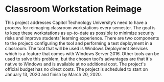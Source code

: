 # Classroom Workstation Reimage
This project addresses Capitol Technology University’s need to have a process for reimaging classroom workstations every semester. The goal is to keep these workstations as up-to-date as possible to minimize security risks and improve students’ learning experience. There are two components to the project: configuring the tool and performing a test deployment in a classroom. The tool that will be used is Windows Deployment Services which is a feature that comes with Windows Server 2016. Other tools can be used to solve this problem, but the chosen tool's advantages are that it's native to Windows and is available at no additional cost. The project's official budget has no direct costs. The project is scheduled to start on January 13, 2020 and finish by March 20, 2020.
